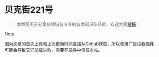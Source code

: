 # 贝克街221号

> 本博客用于分享各领域各专业的各类知识及经验，欢迎大家[投稿](About/submit)！

> [!NOTE] 
> 因为文章的首次上传和上次更新时间直接从Github获取，所以使用广告拦截插件可能会导致它们加载失败，需要在插件中信任本站。